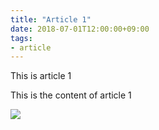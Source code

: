 ```yaml
---
title: "Article 1"
date: 2018-07-01T12:00:00+09:00
tags:
- article
---
```


This is article 1

<!--more-->

This is the content of article 1

![](/images/1/1.png)

